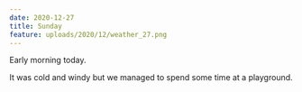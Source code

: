 ```yaml
---
date: 2020-12-27
title: Sunday
feature: uploads/2020/12/weather_27.png
---
```


Early morning today.

It was cold and windy but we managed to spend some time at a playground.
